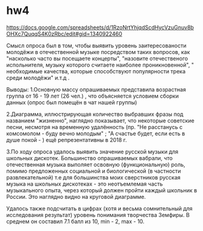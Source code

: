 # hw4
https://docs.google.com/spreadsheets/d/1RzoNrtYhjqdScdHycVzuGnuv8bOHXc7QuqqS4K0zRbc/edit#gid=1340922460

Смысл опроса был в том, чтобы выявить уровень заитересованости молодёжи в отечественной музыке посредством таких вопросов, как "насколько часто вы посещаете концерты", "назовите отечественого испольнителя, музыку которого считаете наиболее проникновенной", " необходимые качества, которые способствуют популярности трека среди молодёжи" и.т.д . 

Выводы: 1.Основную массу опрашиваемых представила возрастная группа от 16 - 19 лет (26 чел.) , что объясняется условием сборки данных (опрос был помещён в чат нашей группы)

2.Диаграмма, иллюстрирующая количество выбравших фразы под названием "жизненно", наглядно показывает, что некоторые советские песни, несмотря на временную удалённость (пр. "Не расстанусь с комсомолом - буду вечно молодым" ; "А счастье будет, если есть в душе покой - ) ещё репрезентативны в 2018 г.

3.По ходу опроса удалось выявить значение русской музыки для школьных дискотек. Большинство опрашиваемых вабрали, что отечественная музыка выполяет освовную (функциональную) роль, помимо предложенных социальной и биологической (в частности развлекательной) т.е для большинства моих сверстников русская музыка на школьных дискотеках - это неотъемлемая часть музыкального опыта, через который должен пройти каждый школьник в России. Это наглядно видно на круговой диаграмме. 

Удалось также подсчитать в цифрах (хотя и весьма сомнительный для исследования результат) уровень понимания творчества Земфиры. В среднем он составил 7.1 балл из 10, min - 2, max - 10.
